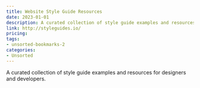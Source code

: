 ```yaml
---
title: Website Style Guide Resources
date: 2023-01-01
description: A curated collection of style guide examples and resources for designers and developers.
link: http://styleguides.io/
pricing: 
tags: 
- unsorted-bookmarks-2 
categories: 
- Unsorted 
---
```


A curated collection of style guide examples and resources for designers and developers.